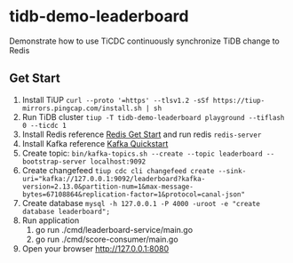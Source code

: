 # tidb-demo-leaderboard
Demonstrate how to use TiCDC continuously synchronize TiDB change to Redis

## Get Start

1. Install TiUP `curl --proto '=https' --tlsv1.2 -sSf https://tiup-mirrors.pingcap.com/install.sh | sh`
2. Run TiDB cluster `tiup -T tidb-demo-leaderboard playground --tiflash 0 --ticdc 1`
3. Install Redis reference [Redis Get Start](https://redis.io/docs/getting-started/) and run redis `redis-server`
4. Install Kafka reference [Kafka Quickstart](https://kafka.apache.org/quickstart#quickstart_startserver)
5. Create topic: `bin/kafka-topics.sh --create --topic leaderboard --bootstrap-server localhost:9092`
6. Create changefeed `tiup cdc cli changefeed create --sink-uri="kafka://127.0.0.1:9092/leaderboard?kafka-version=2.13.0&partition-num=1&max-message-bytes=67108864&replication-factor=1&protocol=canal-json"`
7. Create database `mysql -h 127.0.0.1 -P 4000 -uroot -e "create database leaderboard";`
8. Run application
   1. go run ./cmd/leaderboard-service/main.go
   2. go run ./cmd/score-consumer/main.go
9. Open your browser http://127.0.0.1:8080
